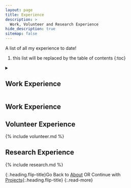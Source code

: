 ```yaml
---
layout: page
title: Experience
description: >
  Work, Volunteer and Research Experience
hide_description: true
sitemap: false
---
```


A list of all my experience to date!

1. this list will be replaced by the table of contents
{:toc}

<details><summary><h2 id="header">Work Experience</h2></summary>
{% include experience_all.md %}
</details>


## Work Experience



## Volunteer Experience

{% include volunteer.md %}


## Research Experience

{% include research.md %}

{:.heading.flip-title}Go Back to [About](about.md) OR Continue with [Projects](scripts.md){:.heading.flip-title}
{:.read-more}